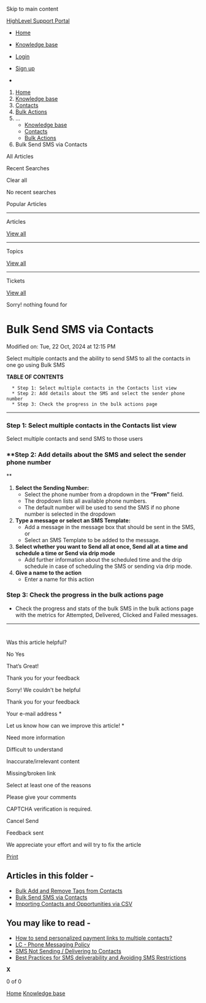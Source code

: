 Skip to main content

[ HighLevel Support Portal ](https://help.gohighlevel.com)

  * [ Home ](/support/home)
  * [ Knowledge base ](/support/solutions)

  * [Login](/support/login)
  * [Sign up](/support/signup)
  * 

  1. [Home](/support/home)
  2. [Knowledge base](/support/solutions)
  3. [Contacts](/support/solutions/155000000123)
  4. [Bulk Actions](/support/solutions/folders/155000000591)
  5. ... 
     * [Knowledge base](/support/solutions)
     * [Contacts](/support/solutions/155000000123)
     * [Bulk Actions](/support/solutions/folders/155000000591)
  6. Bulk Send SMS via Contacts

All  Articles 

Recent Searches

Clear all

No recent searches

Popular Articles

* * *

Articles

[View all](/support/search/solutions)

* * *

Topics

[View all](/support/search/topics)

* * *

Tickets

[View all](/support/search/tickets)

Sorry! nothing found for   

# Bulk Send SMS via Contacts

Modified on: Tue, 22 Oct, 2024 at 12:15 PM

Select multiple contacts and the ability to send SMS to all the contacts in one go using Bulk SMS 

**TABLE OF CONTENTS**

      * Step 1: Select multiple contacts in the Contacts list view
      * Step 2: Add details about the SMS and select the sender phone number
      * Step 3: Check the progress in the bulk actions page

* * *

### **Step 1: Select multiple contacts in the Contacts list view**

Select multiple contacts and send SMS to those users  

### **Step 2: Add details about the SMS and select the sender phone number  
**

  1. **Select the Sending Number:**
     * Select the phone number from a dropdown in the **“From”** field.
     * The dropdown lists all available phone numbers.
     * The default number will be used to send the SMS if no phone number is selected in the dropdown
  2. **Type a message or select an SMS Template:**
     * Add a message in the message box that should be sent in the SMS, or
     * Select an SMS Template to be added to the message.
  3. **Select whether you want to Send all at once, Send all at a time and schedule a time or Send via drip mode**
     * Add further information about the scheduled time and the drip schedule in case of scheduling the SMS or sending via drip mode.
  4. **Give a name to the action**
     * Enter a name for this action 

### **Step 3: Check the progress in the bulk actions page**

  * Check the progress and stats of the bulk SMS in the bulk actions page with the metrics for Attempted, Delivered, Clicked and Failed messages. 

* * *

#   

###   

Was this article helpful?

No  Yes 

That’s Great!

Thank you for your feedback

Sorry! We couldn't be helpful

Thank you for your feedback

Your e-mail address *

Let us know how can we improve this article! *

Need more information 

Difficult to understand 

Inaccurate/irrelevant content 

Missing/broken link 

Select at least one of the reasons 

Please give your comments 

CAPTCHA verification is required. 

Cancel  Send 

Feedback sent

We appreciate your effort and will try to fix the article

[Print](javascript:print\(\))

## Articles in this folder -

  * [Bulk Add and Remove Tags from Contacts](/support/solutions/articles/155000002830-bulk-add-and-remove-tags-from-contacts)
  * [Bulk Send SMS via Contacts](/support/solutions/articles/155000003859-bulk-send-sms-via-contacts)
  * [Importing Contacts and Opportunities via CSV](/support/solutions/articles/155000003905-importing-contacts-and-opportunities-via-csv)

## You may like to read -

  * [How to send personalized payment links to multiple contacts?](/support/solutions/articles/155000002666-how-to-send-personalized-payment-links-to-multiple-contacts-)
  * [LC - Phone Messaging Policy](/support/solutions/articles/48001213941-lc-phone-messaging-policy)
  * [SMS Not Sending / Delivering to Contacts](/support/solutions/articles/48000981696-sms-not-sending-delivering-to-contacts)
  * [Best Practices for SMS deliverability and Avoiding SMS Restrictions](/support/solutions/articles/155000000079-best-practices-for-sms-deliverability-and-avoiding-sms-restrictions)

**X**

0 of 0 []()

[Home](/support/home) [Knowledge base](/support/solutions)
